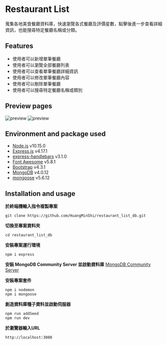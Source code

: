 # Restaurant List
蒐集各地美食餐廳資料庫，快速瀏覽各式餐廳及評價星數，點擊後進一步查看詳細資訊，也能搜尋特定餐廳名稱或分類。

## Features
* 使用者可以新增單筆餐廳
* 使用者可以瀏覽全部餐廳列表
* 使用者可以查看單筆餐廳詳細資訊
* 使用者可以修改單筆餐廳內容
* 使用者可以刪除單筆餐廳
* 使用者可以搜尋特定餐廳名稱或類別

## Preview pages
![preview](/images/index_page.jpg)
![preview](/images/show_page.jpg)

## Environment and package used
* [Node.js](https://nodejs.org/en/) v10.15.0
* [Express.js](https://expressjs.com/) v4.17.1
* [express-handlebars](https://www.npmjs.com/package/express-handlebars) v3.1.0
* [Font Awesome](https://fontawesome.com/) v5.8.1
* [Bootstrap](https://getbootstrap.com/) v4.3.1
* [MongoDB](https://www.mongodb.com/download-center/community) v4.0.12
* [mongoose](https://mongoosejs.com/) v5.6.12

## Installation and usage
**於終端機輸入指令複製專案**
```git=
git clone https://github.com/HuangMinShi/restaurant_list_db.git
```

**切換至專案資料夾**
```=
cd restaurant_list_db
```

**安裝專案運行環境**
```npm=
npm i express
```

**安裝 MongoDB Community Server 並啟動資料庫**
[MongoDB Community Server](https://www.mongodb.com/download-center/community)


**安裝專案套件**
```npm=
npm i nodemon
npm i mongoose
```

**創造資料庫種子資料並啟動伺服器**
```npm=
npm run addSeed
npm run dev
```

**於瀏覽器輸入URL**
```
http://localhost:3000
```